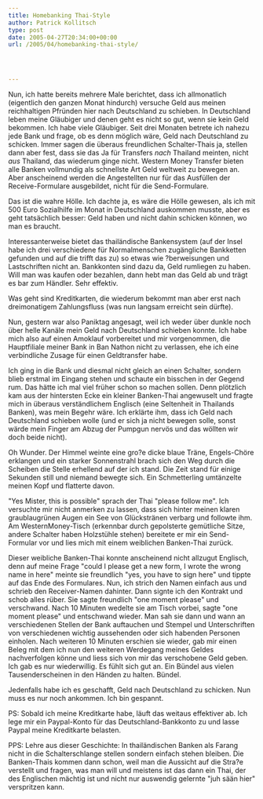```yaml
---
title: Homebanking Thai-Style
author: Patrick Kollitsch
type: post
date: 2005-04-27T20:34:00+00:00
url: /2005/04/homebanking-thai-style/




---
```

Nun, ich hatte bereits mehrere Male berichtet, dass ich allmonatlich (eigentlich den ganzen Monat hindurch) versuche Geld aus meinen reichhaltigen Pfründen hier nach Deutschland zu schieben. In Deutschland leben meine Gläubiger und denen geht es nicht so gut, wenn sie kein Geld bekommen. Ich habe viele Gläubiger. Seit drei Monaten betrete ich nahezu jede Bank und frage, ob es denn möglich wäre, Geld nach Deutschland zu schicken. Immer sagen die überaus freundlichen Schalter-Thais ja, stellen dann aber fest, dass sie das Ja für Transfers _nach_ Thailand meinten, nicht _aus_ Thailand, das wiederum ginge nicht. Western Money Transfer bieten alle Banken vollmundig als schnellste Art Geld weltweit zu bewegen an. Aber anscheinend werden die Angestellten nur für das Ausfüllen der Receive-Formulare ausgebildet, nicht für die Send-Formulare.

Das ist die wahre Hölle. Ich dachte ja, es wäre die Hölle gewesen, als ich mit 500 Euro Sozialhilfe im Monat in Deutschland auskommen musste, aber es geht tatsächlich besser: Geld haben und nicht dahin schicken können, wo man es braucht.

Interessanterweise bietet das thailändische Bankensystem (auf der Insel habe ich drei verschiedene für Normalmenschen zugängliche Bankketten gefunden und auf die trifft das zu) so etwas wie ?berweisungen und Lastschriften nicht an. Bankkonten sind dazu da, Geld rumliegen zu haben. Will man was kaufen oder bezahlen, dann hebt man das Geld ab und trägt es bar zum Händler. Sehr effektiv.

Was geht sind Kreditkarten, die wiederum bekommt man aber erst nach dreimonatigem Zahlungsfluss (was nun langsam erreicht sein dürfte).

Nun, gestern war also Paniktag angesagt, weil ich weder über dunkle noch über helle Kanäle mein Geld nach Deutschland schieben konnte. Ich habe mich also auf einen Amoklauf vorbereitet und mir vorgenommen, die Hauptfiliale meiner Bank in Ban Nathon nicht zu verlassen, ehe ich eine verbindliche Zusage für einen Geldtransfer habe.

Ich ging in die Bank und diesmal nicht gleich an einen Schalter, sondern blieb erstmal im Eingang stehen und schaute ein bisschen in der Gegend rum. Das hätte ich mal viel früher schon so machen sollen. Denn plötzlich kam aus der hintersten Ecke ein kleiner Banken-Thai angewuselt und fragte mich in überaus verständlichem Englisch (eine Seltenheit in Thailands Banken), was mein Begehr wäre. Ich erklärte ihm, dass ich Geld nach Deutschland schieben wolle (und er sich ja nicht bewegen solle, sonst wärde mein Finger am Abzug der Pumpgun nervös und das wöllten wir doch beide nicht). 

Oh Wunder. Der Himmel weinte eine gro?e dicke blaue Träne, Engels-Chöre erklangen und ein starker Sonnenstrahl brach sich den Weg durch die Scheiben die Stelle erhellend auf der ich stand. Die Zeit stand für einige Sekunden still und niemand bewegte sich. Ein Schmetterling umtänzelte meinen Kopf und flatterte davon.

"Yes Mister, this is possible" sprach der Thai "please follow me". Ich versuchte mir nicht anmerken zu lassen, dass sich hinter meinen klaren graublaugrünen Augen ein See von Glückstränen verbarg und followte ihm. Am WesternMoney-Tisch (erkennbar durch gepolsterte gemütliche Sitze, andere Schalter haben Holzstühle stehen) bereitete er mir ein Send-Formular vor und lies mich mit einem weiblichen Banken-Thai zurück. 

Dieser weibliche Banken-Thai konnte anscheinend nicht allzugut Englisch, denn auf meine Frage "could I please get a new form, I wrote the wrong name in here" meinte sie freundlich "yes, you have to sign here" und tippte auf das Ende des Formulares. Nun, ich strich den Namen einfach aus und schrieb den Receiver-Namen dahinter. Dann signte ich den Kontrakt und schob alles rüber. Sie sagte freundlich "one moment please" und verschwand. Nach 10 Minuten wedelte sie am Tisch vorbei, sagte "one moment please" und entschwand wieder. Man sah sie dann und wann an verschiedenen Stellen der Bank auftauchen und Stempel und Unterschriften von verschiedenen wichtig aussehenden oder sich habenden Personen einholen. Nach weiteren 10 Minuten erschien sie wieder, gab mir einen Beleg mit dem ich nun den weiteren Werdegang meines Geldes nachverfolgen könne und liess sich von mir das verschobene Geld geben. Ich gab es nur wiederwillig. Es fühlt sich gut an. Ein Bündel aus vielen Tausenderscheinen in den Händen zu halten. Bündel. 

Jedenfalls habe ich es geschafft, Geld nach Deutschland zu schicken. Nun muss es nur noch ankommen. Ich bin gespannt.

PS: Sobald ich meine Kreditkarte habe, läuft das weitaus effektiver ab. Ich lege mir ein Paypal-Konto für das Deutschland-Bankkonto zu und lasse Paypal meine Kreditkarte belasten.

PPS: Lehre aus dieser Geschichte: In thailändischen Banken als Farang nicht in die Schalterschlange stellen sondern einfach stehen bleiben. Die Banken-Thais kommen dann schon, weil man die Aussicht auf die Stra?e verstellt und fragen, was man will und meistens ist das dann ein Thai, der des Englischen mächtig ist und nicht nur auswendig gelernte "juh sään hier" verspritzen kann.